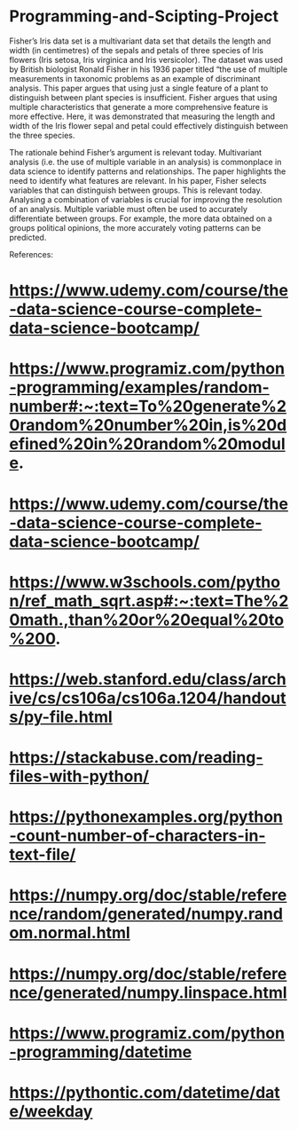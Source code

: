 # Programming-and-Scipting-Project
Fisher’s Iris data set is a multivariant data set that details the length and width (in centimetres) of the sepals and petals of three species of Iris flowers (Iris setosa, Iris virginica and Iris versicolor).  The dataset was used by British biologist Ronald Fisher in his 1936 paper titled “the use of multiple measurements in taxonomic problems as an example of discriminant analysis. This paper argues that using just a single feature of a plant to distinguish between plant species is insufficient. Fisher argues that using multiple characteristics that generate a more comprehensive feature is more effective. Here, it was demonstrated that measuring the length and width of the Iris flower sepal and petal could effectively distinguish between the three species. 

The rationale behind Fisher’s argument is relevant today. Multivariant analysis (i.e. the use of multiple variable in an analysis) is commonplace in data science to identify patterns and relationships. The paper highlights the need to identify what features are relevant. In his paper, Fisher selects variables that can distinguish between groups. This is relevant today. Analysing a combination of variables is crucial for improving the resolution of an analysis. Multiple variable must often be used to accurately differentiate between groups. For example, the more data obtained on a groups political opinions, the more accurately voting patterns can be predicted. 

References:

# https://www.udemy.com/course/the-data-science-course-complete-data-science-bootcamp/
# https://www.programiz.com/python-programming/examples/random-number#:~:text=To%20generate%20random%20number%20in,is%20defined%20in%20random%20module.
# https://www.udemy.com/course/the-data-science-course-complete-data-science-bootcamp/
# https://www.w3schools.com/python/ref_math_sqrt.asp#:~:text=The%20math.,than%20or%20equal%20to%200.
# https://web.stanford.edu/class/archive/cs/cs106a/cs106a.1204/handouts/py-file.html
# https://stackabuse.com/reading-files-with-python/
# https://pythonexamples.org/python-count-number-of-characters-in-text-file/  
# https://numpy.org/doc/stable/reference/random/generated/numpy.random.normal.html
# https://numpy.org/doc/stable/reference/generated/numpy.linspace.html
# https://www.programiz.com/python-programming/datetime
# https://pythontic.com/datetime/date/weekday
